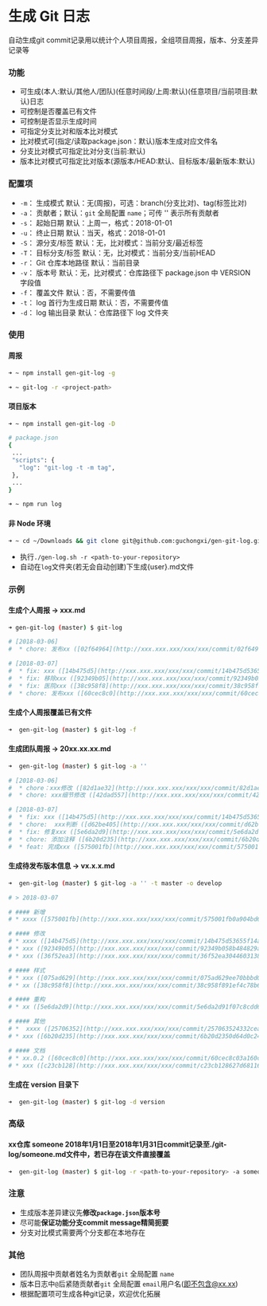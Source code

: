 # 生成 Git 日志
自动生成git commit记录用以统计个人项目周报，全组项目周报，版本、分支差异记录等

### 功能
  * 可生成(本人:默认/其他人/团队)(任意时间段/上周:默认)(任意项目/当前项目:默认)日志
  * 可控制是否覆盖已有文件
  * 可控制是否显示生成时间
  * 可指定分支比对和版本比对模式
  * 比对模式可(指定/读取package.json：默认)版本生成对应文件名
  * 分支比对模式可指定比对分支(当前:默认)
  * 版本比对模式可指定比对版本(源版本/HEAD:默认、目标版本/最新版本:默认)

### 配置项
  * `-m`： 生成模式  默认：无(周报)，可选：branch(分支比对)、tag(标签比对)
  * `-a`： 贡献者；默认：`git` 全局配置 `name`；可传 '' 表示所有贡献者
  * `-s`： 起始日期  默认：上周一，格式：2018-01-01
  * `-u`： 终止日期  默认：当天，格式：2018-01-01
  * `-S`： 源分支/标签 默认：无，比对模式：当前分支/最近标签
  * `-T`： 目标分支/标签 默认：无，比对模式：当前分支/当前HEAD
  * `-r`： Git 仓库本地路径  默认：当前目录
  * `-v`： 版本号  默认：无，比对模式：仓库路径下 package.json 中 VERSION 字段值
  * `-f`： 覆盖文件  默认：否，不需要传值
  * `-t`： log 首行为生成日期  默认：否，不需要传值
  * `-d`： log 输出目录 默认：仓库路径下 log 文件夹

### 使用
#### 周报
```bash
➜ ~ npm install gen-git-log -g

➜ ~ git-log -r <project-path>
```

 #### 项目版本
 ```bash
➜ ~ npm install gen-git-log -D

# package.json
{
  ...
  "scripts": {
    "log": "git-log -t -m tag",
  },
  ...
}

➜ ~ npm run log
 ```

 #### 非 Node 环境
```bash
➜ ~ cd ~/Downloads && git clone git@github.com:guchongxi/gen-git-log.git && ./gen-git-log && chmod +x gen-log.sh
```

 * 执行`./gen-log.sh -r <path-to-your-repository>`
 * 自动在`log`文件夹(若无会自动创建)下生成{user}.md文件

### 示例
#### 生成个人周报  ->  xxx.md
```bash
➜ gen-git-log (master) $ git-log

# [2018-03-06]
#  * chore: 发布xx ([02f64964](http://xxx.xxx.xxx/xxx/xxx/commit/02f64964de959931074a253ed0ba185d96704c3d))  - 26 hours ago

# [2018-03-07]
#  * fix: xxx ([14b475d5](http://xxx.xxx.xxx/xxx/xxx/commit/14b475d53655f14a1be3cb51fc24f372dfc4be79))  - 13 hours ago
#  * fix: 移除xxx ([92349b05](http://xxx.xxx.xxx/xxx/xxx/commit/92349b058b484829ae36d12e2f1d57251f2fa6a3))  - 8 hours ago
#  * fix: 医院xxx ([38c958f8](http://xxx.xxx.xxx/xxx/xxx/commit/38c958f891ef4c78b66b53caf455dabca11b227e))  - 8 hours ago
#  * chore: 发布xxx ([60cec8c0](http://xxx.xxx.xxx/xxx/xxx/commit/60cec8c03a160cc43063e16331e462401ea6390b))  - 4 hours ago
```
#### 生成个人周报覆盖已有文件
```bash
➜  gen-git-log (master) $ git-log -f
```

#### 生成团队周报  ->  20xx.xx.xx.md
```bash
➜  gen-git-log (master) $ git-log -a ''

# [2018-03-06]
#  * chore：xxx修改 ([82d1ae32](http://xxx.xxx.xxx/xxx/xxx/commit/82d1ae3224e4787660429d7ecad02b6d1b2f9387))  <xxx>
#  * chore: xxx细节修改 ([42dad557](http://xxx.xxx.xxx/xxx/xxx/commit/42dad557fd9a766c82ad4563c36d6f9ce520cd9f))  <xxx>

# [2018-03-07]
#  * fix: xxx ([14b475d5](http://xxx.xxx.xxx/xxx/xxx/commit/14b475d53655f14a1be3cb51fc24f372dfc4be79))  <oo>
#  * chore:  xxx判断 ([d62be405](http://xxx.xxx.xxx/xxx/xxx/commit/d62be40566a730c2b064cd7fa723fd6082954c30))  <xxx>
#  * fix: 修复xxx ([5e6da2d9](http://xxx.xxx.xxx/xxx/xxx/commit/5e6da2d91f07c8cdd63eb594c054b2b1dc28456d))  <xxx>
#  * chore: 添加注释 ([6b20d235](http://xxx.xxx.xxx/xxx/xxx/commit/6b20d2350d64d0c2483d758449ad7723536eb9a8))  <xxx>
#  * feat: 完成xxx ([575001fb](http://xxx.xxx.xxx/xxx/xxx/commit/575001fb0a904bd6b900da9afbd6da28fb8aea05))  <xxx>
```

#### 生成待发布版本信息 ->  vx.x.x.md
```bash
➜  gen-git-log (master) $ git-log -a '' -t master -o develop

# > 2018-03-07

# #### 新增
# * xxxx ([575001fb](http://xxx.xxx.xxx/xxx/xxx/commit/575001fb0a904bd6b900da9afbd6da28fb8aea05))  @xxx

# #### 修改
# * xxxx ([14b475d5](http://xxx.xxx.xxx/xxx/xxx/commit/14b475d53655f14a1be3cb51fc24f372dfc4be79))  @ooo
# * xxx ([92349b05](http://xxx.xxx.xxx/xxx/xxx/commit/92349b058b484829ae36d12e2f1d57251f2fa6a3))  @ooo
# * xxx ([36f52ea3](http://xxx.xxx.xxx/xxx/xxx/commit/36f52ea30446031387f449dd504c8cf5fd7dd7dd))  @ooo

# #### 样式
# * xxx ([075ad629](http://xxx.xxx.xxx/xxx/xxx/commit/075ad629ee70bbbd0441b7c8b7e526129b2472c3))  @ooo
# * xx ([38c958f8](http://xxx.xxx.xxx/xxx/xxx/commit/38c958f891ef4c78b66b53caf455dabca11b227e))  @ooo

# #### 重构
# * xx ([5e6da2d9](http://xxx.xxx.xxx/xxx/xxx/commit/5e6da2d91f07c8cdd63eb594c054b2b1dc28456d))  @ooo

# #### 其他
# *  xxxx ([25706352](http://xxx.xxx.xxx/xxx/xxx/commit/257063524332cea17351dfa5a1a2fac602a980da))  @ooo
# * xxx ([6b20d235](http://xxx.xxx.xxx/xxx/xxx/commit/6b20d2350d64d0c2483d758449ad7723536eb9a8))  @ooo

# #### 文档
# * xx.0.2 ([60cec8c0](http://xxx.xxx.xxx/xxx/xxx/commit/60cec8c03a160cc43063e16331e462401ea6390b))  @ooo
# * xxx ([c23cb128](http://xxx.xxx.xxx/xxx/xxx/commit/c23cb128627d6811688b34dc2b7ea87ce6b515cb))  @ooo
```

#### 生成在 version 目录下
```bash
➜  gen-git-log (master) $ git-log -d version
```

### 高级
#### xx仓库 someone 2018年1月1日至2018年1月31日commit记录至./git-log/someone.md文件中，若已存在该文件直接覆盖
```bash
➜  gen-git-log (master) $ git-log -r <path-to-your-repository> -a someone -s 2018-01-01 -e 2018-01-31 -d git-log -f
```
### 注意
 * 生成版本差异建议先**修改`package.json`版本号**
 * 尽可能**保证功能分支commit message精简扼要**
 * 分支对比模式需要两个分支都在本地存在

### 其他
* 团队周报中贡献者姓名为贡献者`git` 全局配置 `name`
* 版本日志中`@`后紧随贡献者`git` 全局配置 `email`用户名(即不包含@xx.xx)
* 根据配置项可生成各种git记录，欢迎优化拓展

